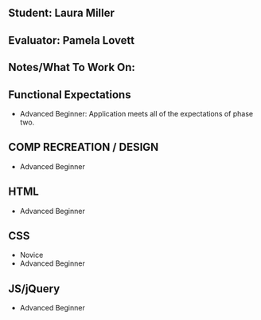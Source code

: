 ## Student: Laura Miller
## Evaluator: Pamela Lovett
## Notes/What To Work On:

## Functional Expectations

* Advanced Beginner: Application meets all of the expectations of phase two.    

## COMP RECREATION / DESIGN
 
* Advanced Beginner   

## HTML

* Advanced Beginner  

## CSS

* Novice  
* Advanced Beginner  

## JS/jQuery
  
* Advanced Beginner